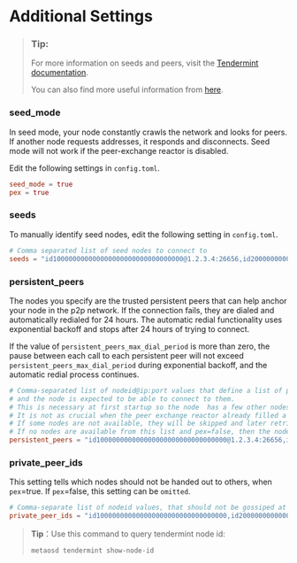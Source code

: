 # Additional Settings

> ### Tip:
> 
> For more information on seeds and peers, visit the [Tendermint documentation](https://github.com/tendermint/tendermint/blob/master/docs/tendermint-core/using-tendermint.md#peers).
> 
> You can also find more useful information from [here](https://docs.tendermint.com/master/nodes/configuration.html#p2p-settings).

### seed_mode

In seed mode, your node constantly crawls the network and looks for peers. 
If another node requests addresses, it responds and disconnects. 
Seed mode will not work if the peer-exchange reactor is disabled.

Edit the following settings in `config.toml`.

```toml
seed_mode = true
pex = true
```

### seeds

To manually identify seed nodes, edit the following setting in `config.toml`.

```toml
# Comma separated list of seed nodes to connect to
seeds = "id100000000000000000000000000000000@1.2.3.4:26656,id200000000000000000000000000000000@2.3.4.5:4444"
```

### persistent_peers

The nodes you specify are the trusted persistent peers that can help anchor your node in the p2p network. 
If the connection fails, they are dialed and automatically redialed for 24 hours. 
The automatic redial functionality uses exponential backoff and stops after 24 hours of trying to connect.

If the value of `persistent_peers_max_dial_period` is more than zero, the pause between each call to each persistent peer will not exceed `persistent_peers_max_dial_period` during exponential backoff, and the automatic redial process continues.

```toml
# Comma-separated list of nodeid@ip:port values that define a list of peers that are expected to be online at all times 
# and the node is expected to be able to connect to them. 
# This is necessary at first startup so the node  has a few other nodes to connect to. 
# It is not as crucial when the peer exchange reactor already filled a list of nodes that are available. 
# If some nodes are not available, they will be skipped and later retried for a while before completely dropping them. 
# If no nodes are available from this list and pex=false, then the node will not be able to join the network.
persistent_peers = "id100000000000000000000000000000000@1.2.3.4:26656,id200000000000000000000000000000000@2.3.4.5:26656"
```

### private_peer_ids

This setting tells which nodes should not be handed out to others, when `pex`=true. 
If `pex`=false, this setting can be `omitted`.

```toml
# Comma-separate list of nodeid values, that should not be gossiped at all times.
private_peer_ids = "id100000000000000000000000000000000,id200000000000000000000000000000000"
```

> **Tip**：Use this command to query tendermint node id:
> ```bash
> metaosd tendermint show-node-id
> ```